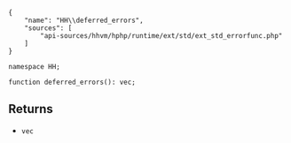 ``` yamlmeta
{
    "name": "HH\\deferred_errors",
    "sources": [
        "api-sources/hhvm/hphp/runtime/ext/std/ext_std_errorfunc.php"
    ]
}
```




``` Hack
namespace HH;

function deferred_errors(): vec;
```




## Returns




+ ` vec `
<!-- HHAPIDOC -->
